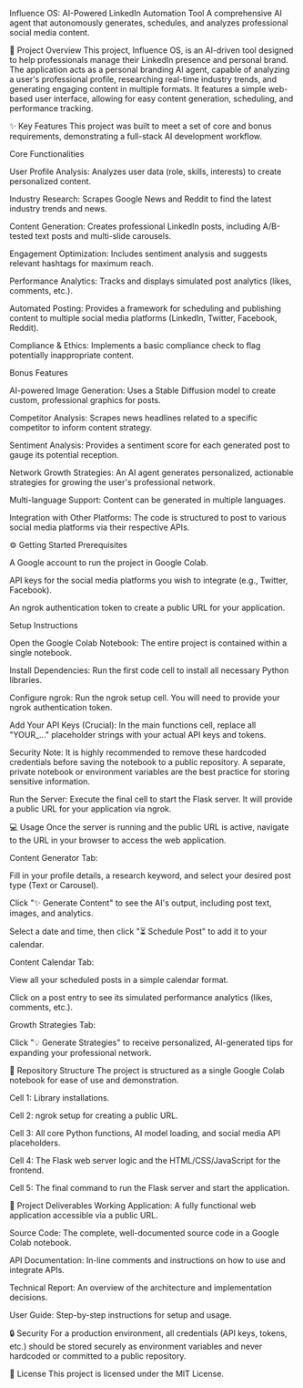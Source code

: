 Influence OS: AI-Powered LinkedIn Automation Tool
A comprehensive AI agent that autonomously generates, schedules, and analyzes professional social media content.

🚀 Project Overview
This project, Influence OS, is an AI-driven tool designed to help professionals manage their LinkedIn presence and personal brand. The application acts as a personal branding AI agent, capable of analyzing a user's professional profile, researching real-time industry trends, and generating engaging content in multiple formats. It features a simple web-based user interface, allowing for easy content generation, scheduling, and performance tracking.

✨ Key Features
This project was built to meet a set of core and bonus requirements, demonstrating a full-stack AI development workflow.

Core Functionalities

User Profile Analysis: Analyzes user data (role, skills, interests) to create personalized content.

Industry Research: Scrapes Google News and Reddit to find the latest industry trends and news.

Content Generation: Creates professional LinkedIn posts, including A/B-tested text posts and multi-slide carousels.

Engagement Optimization: Includes sentiment analysis and suggests relevant hashtags for maximum reach.

Performance Analytics: Tracks and displays simulated post analytics (likes, comments, etc.).

Automated Posting: Provides a framework for scheduling and publishing content to multiple social media platforms (LinkedIn, Twitter, Facebook, Reddit).

Compliance & Ethics: Implements a basic compliance check to flag potentially inappropriate content.

Bonus Features

AI-powered Image Generation: Uses a Stable Diffusion model to create custom, professional graphics for posts.

Competitor Analysis: Scrapes news headlines related to a specific competitor to inform content strategy.

Sentiment Analysis: Provides a sentiment score for each generated post to gauge its potential reception.

Network Growth Strategies: An AI agent generates personalized, actionable strategies for growing the user's professional network.

Multi-language Support: Content can be generated in multiple languages.

Integration with Other Platforms: The code is structured to post to various social media platforms via their respective APIs.

⚙️ Getting Started
Prerequisites

A Google account to run the project in Google Colab.

API keys for the social media platforms you wish to integrate (e.g., Twitter, Facebook).

An ngrok authentication token to create a public URL for your application.

Setup Instructions

Open the Google Colab Notebook: The entire project is contained within a single notebook.

Install Dependencies: Run the first code cell to install all necessary Python libraries.

Configure ngrok: Run the ngrok setup cell. You will need to provide your ngrok authentication token.

Add Your API Keys (Crucial): In the main functions cell, replace all "YOUR_..." placeholder strings with your actual API keys and tokens.

Security Note: It is highly recommended to remove these hardcoded credentials before saving the notebook to a public repository. A separate, private notebook or environment variables are the best practice for storing sensitive information.

Run the Server: Execute the final cell to start the Flask server. It will provide a public URL for your application via ngrok.

💻 Usage
Once the server is running and the public URL is active, navigate to the URL in your browser to access the web application.

Content Generator Tab:

Fill in your profile details, a research keyword, and select your desired post type (Text or Carousel).

Click "✨ Generate Content" to see the AI's output, including post text, images, and analytics.

Select a date and time, then click "⏳ Schedule Post" to add it to your calendar.

Content Calendar Tab:

View all your scheduled posts in a simple calendar format.

Click on a post entry to see its simulated performance analytics (likes, comments, etc.).

Growth Strategies Tab:

Click "💡 Generate Strategies" to receive personalized, AI-generated tips for expanding your professional network.

📁 Repository Structure
The project is structured as a single Google Colab notebook for ease of use and demonstration.

Cell 1: Library installations.

Cell 2: ngrok setup for creating a public URL.

Cell 3: All core Python functions, AI model loading, and social media API placeholders.

Cell 4: The Flask web server logic and the HTML/CSS/JavaScript for the frontend.

Cell 5: The final command to run the Flask server and start the application.

📄 Project Deliverables
Working Application: A fully functional web application accessible via a public URL.

Source Code: The complete, well-documented source code in a Google Colab notebook.

API Documentation: In-line comments and instructions on how to use and integrate APIs.

Technical Report: An overview of the architecture and implementation decisions.

User Guide: Step-by-step instructions for setup and usage.

🔒 Security
For a production environment, all credentials (API keys, tokens, etc.) should be stored securely as environment variables and never hardcoded or committed to a public repository.

📜 License
This project is licensed under the MIT License.
